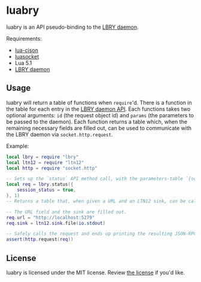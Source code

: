# luabry

luabry is an API pseudo-binding to the [LBRY daemon](https://github.com/lbryio/lbry).


Requirements:
* [lua-cjson](https://github.com/mpx/lua-cjson)
* [luasocket](https://github.com/diegonehab/luasocket)
* Lua 5.1
* [LBRY daemon](https://lbryio.github.io/lbry/)

## Usage

luabry will return a table of functions when `require`'d. There is a function in the table for each entry in the [LBRY daemon API](https://lbryio.github.io/lbry/). Each functions takes two optional arguments: `id` (the request object id) and `params` (the parameters to be passed to the daemon). Each function returns a table which, when the remaining necessary fields are filled out, can be used to communicate with the LBRY daemon via `socket.http.request`.

Example:
```Lua
local lbry = require "lbry"
local ltn12 = require "ltn12"
local http = require "socket.http"

-- Sets up the `status` API method call, with the parameters-table `{session_status = true}` and the JSON-RPC field `id = 1`.
local req = lbry.status({
	session_status = true,
}, 1)
-- Returns a table that, when given a URL and an LTN12 sink, can be called by `http.request`.

-- The URL field and the sink are filled out.
req.url = "http://localhost:5279"
req.sink = ltn12.sink.file(io.stdout)

-- Safely calls the request and ends up printing the resulting JSON-RPC response.
assert(http.request(req))
```

## License

luabry is licensed under the MIT license. Review [the license](https://github.com/ocornoc/luajrpc/blob/master/LICENSE) if you'd like.

